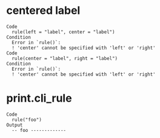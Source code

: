 # centered label

    Code
      rule(left = "label", center = "label")
    Condition
      Error in `rule()`:
      ! 'center' cannot be specified with 'left' or 'right'
    Code
      rule(center = "label", right = "label")
    Condition
      Error in `rule()`:
      ! 'center' cannot be specified with 'left' or 'right'

# print.cli_rule

    Code
      rule("foo")
    Output
      -- foo -------------

